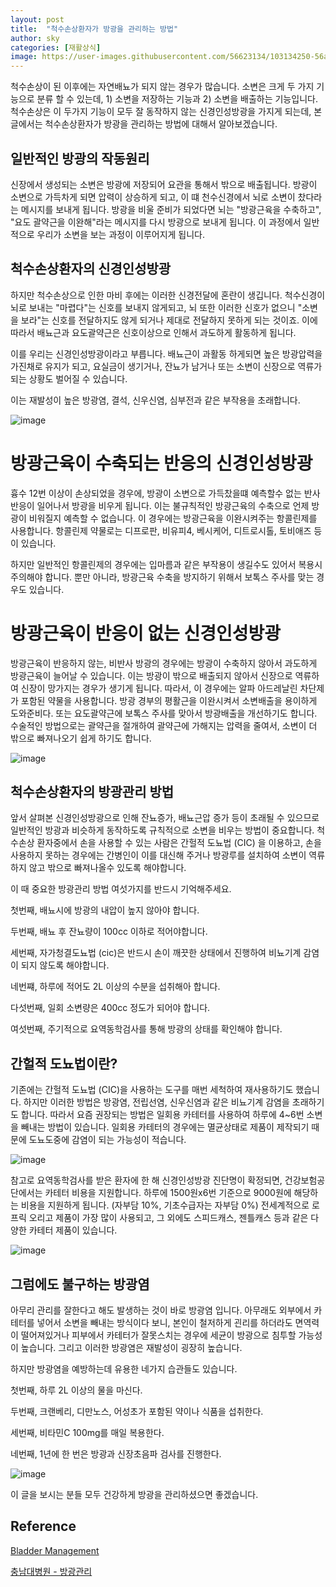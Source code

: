 ```yaml
---
layout: post
title:  "척수손상환자가 방광을 관리하는 방법"
author: sky
categories: [재활상식]
image: https://user-images.githubusercontent.com/56623134/103134250-56ab5b80-46f3-11eb-901b-c11b82c5fce1.png
---
```


척수손상이 된 이후에는 자연배뇨가 되지 않는 경우가 많습니다.
소변은 크게 두 가지 기능으로 분류 할 수 있는데, 1) 소변을 저장하는 기능과 2) 소변을 배출하는 기능입니다.
척수손상은 이 두가지 기능이 모두 잘 동작하지 않는 신경인성방광을 가지게 되는데,
본 글에서는 척수손상환자가 방광을 관리하는 방법에 대해서 알아보겠습니다.

## 일반적인 방광의 작동원리

신장에서 생성되는 소변은 방광에 저장되어 요관을 통해서 밖으로 배출됩니다.
방광이 소변으로 가득차게 되면 압력이 상승하게 되고, 이 떄 천수신경에서 뇌로 소변이 찼다라는 메시지를 보내게 됩니다.
방광을 비울 준비가 되었다면 뇌는 "방광근육을 수축하고", "요도 괄약근을 이완해"라는 메시지를 다시 방광으로 보내게 됩니다.
이 과정에서 일반적으로 우리가 소변을 보는 과정이 이루어지게 됩니다.

## 척수손상환자의 신경인성방광

하지만 척수손상으로 인한 마비 후에는 이러한 신경전달에 혼란이 생깁니다.
척수신경이 뇌로 보내는 "마렵다"는 신호를 보내지 않게되고,
뇌 또한 이러한 신호가 없으니 "소변을 보라"는 신호를 전달하지도 않게 되거나 제대로 전달하지 못하게 되는 것이죠.
이에 따라서 배뇨근과 요도괄약근은 신호이상으로 인해서 과도하게 활동하게 됩니다.

이를 우리는 신경인성방광이라고 부릅니다.
배뇨근이 과활동 하게되면 높은 방광압력을 가진채로 유지가 되고,
요실금이 생기거나, 잔뇨가 남거나 또는 소변이 신장으로 역류가 되는 상황도 벌어질 수 있습니다.

이는 재발성이 높은 방광염, 결석, 신우신염, 심부전과 같은 부작용을 초래합니다.

![image](https://user-images.githubusercontent.com/56623134/103135472-e8b76200-46fb-11eb-8d9e-14122327e7d1.png)

# 방광근육이 수축되는 반응의 신경인성방광

흉수 12번 이상이 손상되었을 경우에, 방광이 소변으로 가득찼을떄 예측할수 없는 반사반응이 일어나서 방광을 비우게 됩니다.
이는 불규칙적인 방광근육의 수축으로 언제 방광이 비워질지 예측할 수 없습니다.
이 경우에는 방광근육을 이완시켜주는 항콜린제를 사용합니다.
항콜린제 약물로는 디프로판, 비유피4, 베시케어, 디트로시톨, 토비애즈 등이 있습니다.

하지만 일반적인 항콜린제의 경우에는 입마름과 같은 부작용이 생길수도 있어서 복용시 주의해야 합니다.
뿐만 아니라, 방광근육 수축을 방지하기 위해서 보톡스 주사를 맞는 경우도 있습니다.

# 방광근육이 반응이 없는 신경인성방광

방광근육이 반응하지 않는, 비반사 방광의 경우에는 방광이 수축하지 않아서 과도하게 방광근육이 늘어날 수 있습니다.
이는 방광이 밖으로 배출되지 않아서 신장으로 역류하여 신장이 망가지는 경우가 생기게 됩니다.
따라서, 이 경우에는 알파 아드레날린 차단제가 포함된 약물을 사용합니다.
방광 경부의 평활근을 이완시켜서 소변배출을 용이하게 도와준비다.
또는 요도괄약근에 보톡스 주사를 맞아서 방광배출을 개선하기도 합니다.
수술적인 방법으로는 괄약근을 절개하여 괄약근에 가해지는 압력을 줄여서, 소변이 더 밖으로 빠져나오기 쉽게 하기도 합니다.

![image](https://user-images.githubusercontent.com/56623134/103135537-49469f00-46fc-11eb-85b4-f36cd67bdbec.png)

## 척수손상환자의 방광관리 방법

앞서 살펴본 신경인성방광으로 인해 잔뇨증가, 배뇨근압 증가 등이 초래될 수 있으므로
일반적인 방광과 비슷하게 동작하도록 규칙적으로 소변을 비우는 방법이 중요합니다.
척수손상 환자중에서 손을 사용할 수 있는 사람은 간헐적 도뇨법 (CIC) 을 이용하고,
손을 사용하지 못하는 경우에는 간병인이 이를 대신해 주거나 방광루를 설치하여 소변이 역류하지 않고 밖으로 빠져나올수 있도록 해야합니다.

이 때 중요한 방광관리 방법 여섯가지를 반드시 기억해주세요.

첫번째, 배뇨시에 방광의 내압이 높지 않아야 합니다.

두번째, 배뇨 후 잔뇨량이 100cc 이하로 적어야합니다.

세번째, 자가청결도뇨법 (cic)은 반드시 손이 깨끗한 상태에서 진행하여 비뇨기계 감염이 되지 않도록 해야합니다.

네번쨰, 하루에 적어도 2L 이상의 수분을 섭취해아 합니다.

다섯번째, 일회 소변량은 400cc 정도가 되어야 합니다.

여섯번째, 주기적으로 요역동학검사를 통해 방광의 상태를 확인해야 합니다.

## 간헐적 도뇨법이란?

기존에는 간헐적 도뇨법 (CIC)을 사용하는 도구를 매번 세척하여 재사용하기도 했습니다.
하지만 이러한 방법은 방광염, 전립선염, 신우신염과 같은 비뇨기계 감염을 초래하기도 합니다.
따라서 요즘 권장되는 방법은 일회용 카테터를 사용하여 하루에 4~6번 소변을 빼내는 방법이 있습니다.
일회용 카테터의 경우에는 멸균상태로 제품이 제작되기 때문에 도뇨도중에 감염이 되는 가능성이 적습니다.

![image](https://user-images.githubusercontent.com/56623134/103136044-4fd71580-4700-11eb-99b7-801bf8e33f2b.png)

참고로 요역동학검사를 받은 환자에 한 해 신경인성방광 진단명이 확정되면,
건강보험공단에서는 카테터 비용을 지원합니다.
하루에 1500원x6번 기준으로 9000원에 해당하는 비용을 지원하게 됩니다. (자부담 10%, 기초수급자는 자부담 0%)
전세계적으로 로프릭 오리고 제품이 가장 많이 사용되고, 그 외에도 스피드캐스, 젠틀캐스 등과 같은 다양한 카테터 제품이 있습니다.

![image](https://user-images.githubusercontent.com/56623134/103135562-7b580100-46fc-11eb-9354-2358229c2a8f.png)

## 그럼에도 불구하는 방광염

아무리 관리를 잘한다고 해도 발생하는 것이 바로 방광염 입니다.
아무래도 외부에서 카테터를 넣어서 소변을 빼내는 방식이다 보니,
본인이 철저하게 괸리를 하더라도 면역력이 떨어져있거나 피부에서 카테터가 잘못스치는 경우에 세균이 방광으로 침투할 가능성이 높습니다.
그리고 이러한 방광염은 재발성이 굉장히 높습니다.

하지만 방광염을 예방하는데 유용한 네가지 습관들도 있습니다.

첫번째, 하루 2L 이상의 물을 마신다.

두번째, 크랜베리, 디만노스, 어성초가 포함된 약이나 식품을 섭취한다.

세번째, 비타민C 100mg를 매일 복용한다.

네번째, 1년에 한 번은 방광과 신장초음파 검사를 진행한다.

![image](https://user-images.githubusercontent.com/56623134/103135554-61b6b980-46fc-11eb-8874-793404fb540f.png)

이 글을 보시는 분들 모두 건강하게 방광을 관리하셨으면 좋겠습니다.

## Reference
[Bladder Management](https://www.christopherreeve.org/living-with-paralysis/health/secondary-conditions/bladder-management)

[충남대병원 - 방광관리](https://www.cnuh.co.kr/rehab/sub04_0203.do)
